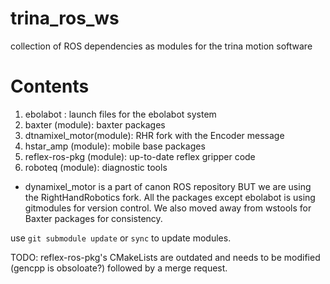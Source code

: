 # trina_ros_ws
collection of ROS dependencies as modules for the trina motion software

# Contents
1. ebolabot               : launch files for the ebolabot system
2. baxter         (module): baxter packages
3. dtnamixel_motor(module): RHR fork with the Encoder message
4. hstar_amp      (module): mobile base packages
5. reflex-ros-pkg (module): up-to-date reflex gripper code
6. roboteq        (module): diagnostic tools

* dynamixel_motor is a part of canon ROS repository BUT we are using the RightHandRobotics
fork.
All the packages except ebolabot is using gitmodules for version control. We also moved away from wstools for Baxter packages for consistency.

use `git submodule update` or `sync` to update modules.
  
TODO: reflex-ros-pkg's CMakeLists are outdated and needs to be modified (gencpp is obsoloate?) followed by a merge request.
